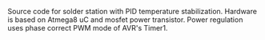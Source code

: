 Source code for solder station with PID temperature stabilization. Hardware is based on Atmega8 uC and mosfet power transistor. Power regulation uses phase correct PWM mode of AVR's Timer1.